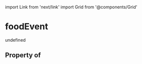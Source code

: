 import Link from 'next/link'
import Grid from '@components/Grid'

# foodEvent

undefined

## Property of



